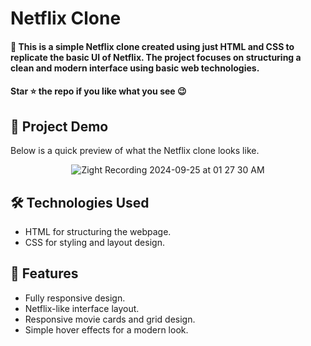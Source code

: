 <div><h1>Netflix Clone</h1></div>
<h4>🚀 This is a simple Netflix clone created using just HTML and CSS to replicate the basic UI of Netflix. The project focuses on structuring a clean and modern interface using basic web technologies.</h4>
 <h4>Star ⭐ the repo if you like what you see 😉 </h4>
 <div>
 <h2>📸 Project Demo</h2>
 <p>Below is a quick preview of what the Netflix clone looks like.</p>
<div align='center'>
 
![Zight Recording 2024-09-25 at 01 27 30 AM](https://github.com/user-attachments/assets/77da29f5-7104-4f9a-92c1-d34fb20a96db)

</div>
<h2>🛠️ Technologies Used</h2>
 <ul>
   <li>HTML for structuring the webpage.</li>
   <li>CSS for styling and layout design.</li>
 </ul>  
 
 <h2>🎨 Features</h2>
 <ul>
   <li>Fully responsive design.</li>
   <li>Netflix-like interface layout.</li>
   <li>Responsive movie cards and grid design.</li>
   <li>Simple hover effects for a modern look.</li>
 </ul> 

  






